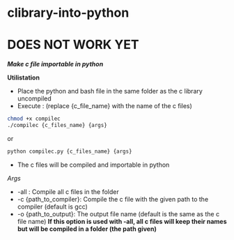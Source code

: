 # clibrary-into-python

# DOES NOT WORK YET

**_Make c file importable in python_**

**Utilistation**
* Place the python and bash file in the same folder as the c library uncompiled
* Execute : (replace {c_file_name} with the name of the c files)
```bash 
chmod +x compilec
./compilec {c_files_name} {args}
```
or 
```bash
python compilec.py {c_files_name} {args}
```
* The c files will be compiled and importable in python

*Args*
* -all : Compile all c files in the folder
* -c {path_to_compiler}: Compile the c file with the given path to the compiler (default is gcc)
* -o {path_to_output}: The output file name (default is the same as the c file name) **If this option is used with -all, all c files will keep their names but will be compiled in a folder (the path given)**